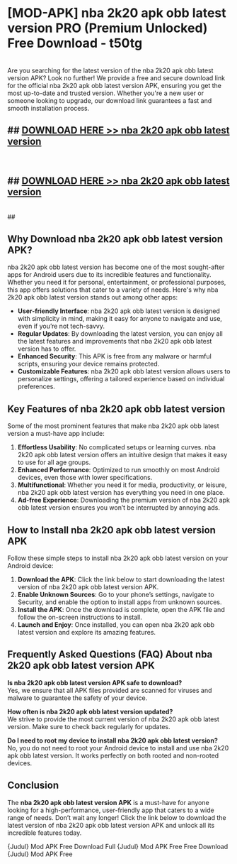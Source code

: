 # [MOD-APK] nba 2k20 apk obb latest version PRO (Premium Unlocked) Free Download - t50tg <br>
<br>
Are you searching for the latest version of the nba 2k20 apk obb latest version APK? Look no further! We provide a free and secure download link for the official nba 2k20 apk obb latest version APK, ensuring you get the most up-to-date and trusted version. Whether you're a new user or someone looking to upgrade, our download link guarantees a fast and smooth installation process.


## ##  [DOWNLOAD HERE >> nba 2k20 apk obb latest version](http://leaked.freeplayer.one?title=nba_2k20_apk_obb_latest_version&ref=23)
  <br>

##  ## [DOWNLOAD HERE >> nba 2k20 apk obb latest version](http://leaked.freeplayer.one?title=nba_2k20_apk_obb_latest_version&ref=23)
  <br>
  ##



## Why Download nba 2k20 apk obb latest version APK?

nba 2k20 apk obb latest version has become one of the most sought-after apps for Android users due to its incredible features and functionality. Whether you need it for personal, entertainment, or professional purposes, this app offers solutions that cater to a variety of needs. Here's why nba 2k20 apk obb latest version stands out among other apps:

- **User-friendly Interface**: nba 2k20 apk obb latest version is designed with simplicity in mind, making it easy for anyone to navigate and use, even if you’re not tech-savvy.
- **Regular Updates**: By downloading the latest version, you can enjoy all the latest features and improvements that nba 2k20 apk obb latest version has to offer.
- **Enhanced Security**: This APK is free from any malware or harmful scripts, ensuring your device remains protected.
- **Customizable Features**: nba 2k20 apk obb latest version allows users to personalize settings, offering a tailored experience based on individual preferences.

## Key Features of nba 2k20 apk obb latest version

Some of the most prominent features that make nba 2k20 apk obb latest version a must-have app include:

1. **Effortless Usability**: No complicated setups or learning curves. nba 2k20 apk obb latest version offers an intuitive design that makes it easy to use for all age groups.
2. **Enhanced Performance**: Optimized to run smoothly on most Android devices, even those with lower specifications.
3. **Multifunctional**: Whether you need it for media, productivity, or leisure, nba 2k20 apk obb latest version has everything you need in one place.
4. **Ad-free Experience**: Downloading the premium version of nba 2k20 apk obb latest version ensures you won’t be interrupted by annoying ads.

## How to Install nba 2k20 apk obb latest version APK

Follow these simple steps to install nba 2k20 apk obb latest version on your Android device:

1. **Download the APK**: Click the link below to start downloading the latest version of nba 2k20 apk obb latest version APK.
2. **Enable Unknown Sources**: Go to your phone’s settings, navigate to Security, and enable the option to install apps from unknown sources.
3. **Install the APK**: Once the download is complete, open the APK file and follow the on-screen instructions to install.
4. **Launch and Enjoy**: Once installed, you can open nba 2k20 apk obb latest version and explore its amazing features.

## Frequently Asked Questions (FAQ) About nba 2k20 apk obb latest version APK

**Is nba 2k20 apk obb latest version APK safe to download?**  
Yes, we ensure that all APK files provided are scanned for viruses and malware to guarantee the safety of your device.

**How often is nba 2k20 apk obb latest version updated?**  
We strive to provide the most current version of nba 2k20 apk obb latest version. Make sure to check back regularly for updates.

**Do I need to root my device to install nba 2k20 apk obb latest version?**  
No, you do not need to root your Android device to install and use nba 2k20 apk obb latest version. It works perfectly on both rooted and non-rooted devices.

## Conclusion

The **nba 2k20 apk obb latest version APK** is a must-have for anyone looking for a high-performance, user-friendly app that caters to a wide range of needs. Don’t wait any longer! Click the link below to download the latest version of nba 2k20 apk obb latest version APK and unlock all its incredible features today.

{Judul} Mod APK Free
Download Full {Judul} Mod APK Free
Free Download {Judul} Mod APK Free

